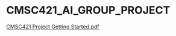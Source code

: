 # CMSC421_AI_GROUP_PROJECT
[CMSC421 Project Getting Started.pdf](https://github.com/ryanthelegend/CMSC421_AI_GROUP_PROJECT/files/15140135/CMSC421.Project.Getting.Started.pdf)
